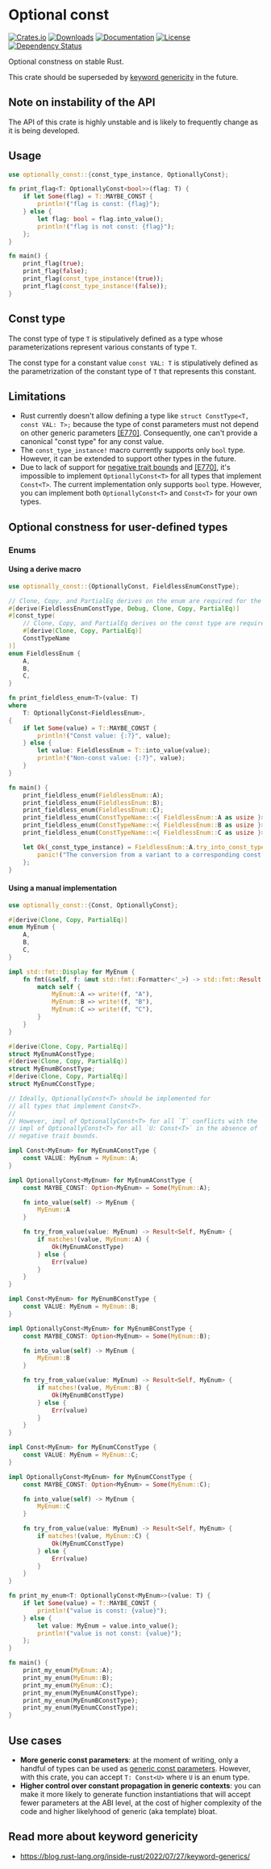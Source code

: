 # Optional const

[![Crates.io](https://img.shields.io/crates/v/optionally_const)](https://crates.io/crates/optionally_const)
[![Downloads](https://img.shields.io/crates/d/optionally_const.svg)](https://crates.io/crates/optionally_const)
[![Documentation](https://docs.rs/optionally_const/badge.svg)](https://docs.rs/optionally_const)
[![License](https://img.shields.io/crates/l/optionally_const)](https://crates.io/crates/optionally_const)
[![Dependency Status](https://deps.rs/repo/github/JohnScience/optionally_const/status.svg)](https://deps.rs/repo/github/JohnScience/optionally_const)

Optional constness on stable Rust.

This crate should be superseded by [keyword genericity](#read-more-about-keyword-genericity) in the future.

## Note on instability of the API

The API of this crate is highly unstable and is likely to frequently change as it is being developed.

## Usage

```rust
use optionally_const::{const_type_instance, OptionallyConst};

fn print_flag<T: OptionallyConst<bool>>(flag: T) {
    if let Some(flag) = T::MAYBE_CONST {
        println!("flag is const: {flag}");
    } else {
        let flag: bool = flag.into_value();
        println!("flag is not const: {flag}");
    };
}

fn main() {
    print_flag(true);
    print_flag(false);
    print_flag(const_type_instance!(true));
    print_flag(const_type_instance!(false));
}
```

## Const type

The const type of type `T` is stipulatively defined as a type whose parameterizations represent various constants
of type `T`.

The const type for a constant value `const VAL: T` is stipulatively defined as the parametrization of the constant type of `T` that represents this constant.

## Limitations

* Rust currently doesn't allow defining a type like `struct ConstType<T, const VAL: T>;` because the type of const parameters must not depend on other generic parameters [\[E770\]]. Consequently, one can't provide a canonical "const type" for any const value.
* The `const_type_instance!` macro currently supports only `bool` type. However, it can be extended to support other types in the future.
* Due to lack of support for [negative trait bounds] and [\[E770\]], it's impossible to implement `OptionallyConst<T>` for all types that implement `Const<T>`. The current implementation only supports `bool` type. However, you can implement both `OptionallyConst<T>` and `Const<T>` for your own types.

## Optional constness for user-defined types

### Enums

#### Using a derive macro

```rust
use optionally_const::{OptionallyConst, FieldlessEnumConstType};

// Clone, Copy, and PartialEq derives on the enum are required for the derive macro to work.
#[derive(FieldlessEnumConstType, Debug, Clone, Copy, PartialEq)]
#[const_type(
    // Clone, Copy, and PartialEq derives on the const type are required for the derive macro to work too
    #[derive(Clone, Copy, PartialEq)]
    ConstTypeName
)]
enum FieldlessEnum {
    A,
    B,
    C,
}

fn print_fieldless_enum<T>(value: T)
where
    T: OptionallyConst<FieldlessEnum>,
{
    if let Some(value) = T::MAYBE_CONST {
        println!("Const value: {:?}", value);
    } else {
        let value: FieldlessEnum = T::into_value(value);
        println!("Non-const value: {:?}", value);
    }
}

fn main() {
    print_fieldless_enum(FieldlessEnum::A);
    print_fieldless_enum(FieldlessEnum::B);
    print_fieldless_enum(FieldlessEnum::C);
    print_fieldless_enum(ConstTypeName::<{ FieldlessEnum::A as usize }>);
    print_fieldless_enum(ConstTypeName::<{ FieldlessEnum::B as usize }>);
    print_fieldless_enum(ConstTypeName::<{ FieldlessEnum::C as usize }>);

    let Ok(_const_type_instance) = FieldlessEnum::A.try_into_const_type_instance::<{FieldlessEnum::A as usize}>() else {
        panic!("The conversion from a variant to a corresponding const type instance failed");
    };
}
```

#### Using a manual implementation

```rust
use optionally_const::{Const, OptionallyConst};

#[derive(Clone, Copy, PartialEq)]
enum MyEnum {
    A,
    B,
    C,
}

impl std::fmt::Display for MyEnum {
    fn fmt(&self, f: &mut std::fmt::Formatter<'_>) -> std::fmt::Result {
        match self {
            MyEnum::A => write!(f, "A"),
            MyEnum::B => write!(f, "B"),
            MyEnum::C => write!(f, "C"),
        }
    }
}

#[derive(Clone, Copy, PartialEq)]
struct MyEnumAConstType;
#[derive(Clone, Copy, PartialEq)]
struct MyEnumBConstType;
#[derive(Clone, Copy, PartialEq)]
struct MyEnumCConstType;

// Ideally, OptionallyConst<T> should be implemented for
// all types that implement Const<T>.
//
// However, impl of OptionallyConst<T> for all `T` conflicts with the
// impl of OptionallyConst<T> for all `U: Const<T>` in the absence of
// negative trait bounds.

impl Const<MyEnum> for MyEnumAConstType {
    const VALUE: MyEnum = MyEnum::A;
}

impl OptionallyConst<MyEnum> for MyEnumAConstType {
    const MAYBE_CONST: Option<MyEnum> = Some(MyEnum::A);

    fn into_value(self) -> MyEnum {
        MyEnum::A
    }

    fn try_from_value(value: MyEnum) -> Result<Self, MyEnum> {
        if matches!(value, MyEnum::A) {
            Ok(MyEnumAConstType)
        } else {
            Err(value)
        }
    }
}

impl Const<MyEnum> for MyEnumBConstType {
    const VALUE: MyEnum = MyEnum::B;
}

impl OptionallyConst<MyEnum> for MyEnumBConstType {
    const MAYBE_CONST: Option<MyEnum> = Some(MyEnum::B);

    fn into_value(self) -> MyEnum {
        MyEnum::B
    }

    fn try_from_value(value: MyEnum) -> Result<Self, MyEnum> {
        if matches!(value, MyEnum::B) {
            Ok(MyEnumBConstType)
        } else {
            Err(value)
        }
    }
}

impl Const<MyEnum> for MyEnumCConstType {
    const VALUE: MyEnum = MyEnum::C;
}

impl OptionallyConst<MyEnum> for MyEnumCConstType {
    const MAYBE_CONST: Option<MyEnum> = Some(MyEnum::C);

    fn into_value(self) -> MyEnum {
        MyEnum::C
    }

    fn try_from_value(value: MyEnum) -> Result<Self, MyEnum> {
        if matches!(value, MyEnum::C) {
            Ok(MyEnumCConstType)
        } else {
            Err(value)
        }
    }
}

fn print_my_enum<T: OptionallyConst<MyEnum>>(value: T) {
    if let Some(value) = T::MAYBE_CONST {
        println!("value is const: {value}");
    } else {
        let value: MyEnum = value.into_value();
        println!("value is not const: {value}");
    };
}

fn main() {
    print_my_enum(MyEnum::A);
    print_my_enum(MyEnum::B);
    print_my_enum(MyEnum::C);
    print_my_enum(MyEnumAConstType);
    print_my_enum(MyEnumBConstType);
    print_my_enum(MyEnumCConstType);
}
```

## Use cases

* **More generic const parameters**: at the moment of writing, only a handful of types can be used as [generic const parameters]. However, with this crate, you can accept `T: Const<U>` where `U` is an enum type.
* **Higher control over constant propagation in generic contexts**: you can make it more likely to generate function instantiations that will accept fewer parameters at the ABI level, at the cost of higher complexity of the code and higher likelyhood of generic (aka template) bloat.

## Read more about keyword genericity

* <https://blog.rust-lang.org/inside-rust/2022/07/27/keyword-generics/>

[\[E770\]]: https://doc.rust-lang.org/stable/error_codes/E0770.html
[negative trait bounds]: https://doc.rust-lang.org/beta/unstable-book/language-features/negative-bounds.html
[generic const parameters]: https://doc.rust-lang.org/reference/items/generics.html#const-generics
